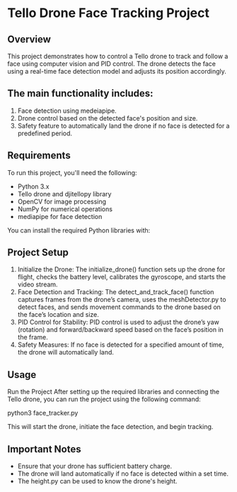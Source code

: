 # Tello Drone Face Tracking Project
## Overview
This project demonstrates how to control a Tello drone to track and follow a face using computer vision and PID control. The drone detects the face using a real-time face detection model and adjusts its position accordingly.

## The main functionality includes:

1. Face detection using medeiapipe.
2. Drone control based on the detected face's position and size.
3. Safety feature to automatically land the drone if no face is detected for a predefined period.

## Requirements
To run this project, you'll need the following:
- Python 3.x
- Tello drone and djitellopy library
- OpenCV for image processing
- NumPy for numerical operations
- mediapipe for face detection

You can install the required Python libraries with:

## Project Setup
1. Initialize the Drone:
The initialize_drone() function sets up the drone for flight, checks the battery level, calibrates the gyroscope, and starts the video stream.
2. Face Detection and Tracking:
The detect_and_track_face() function captures frames from the drone’s camera, uses the meshDetector.py to detect faces, and sends movement commands to the drone based on the face’s location and size.
3. PID Control for Stability:
PID control is used to adjust the drone’s yaw (rotation) and forward/backward speed based on the face’s position in the frame.
4. Safety Measures:
If no face is detected for a specified amount of time, the drone will automatically land.

## Usage
Run the Project
After setting up the required libraries and connecting the Tello drone, you can run the project using the following command:

python3 face_tracker.py

This will start the drone, initiate the face detection, and begin tracking.

## Important Notes
- Ensure that your drone has sufficient battery charge.
- The drone will land automatically if no face is detected within a set time.
- The height.py can be used to know the drone's height.
